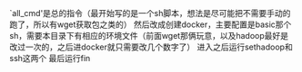 `all_cmd'是总的指令（最开始写的是一个sh脚本，想法是尽可能把不需要手动的跑了，所以有wget获取包之类的）
然后改成创建docker，主要配置是basic那个sh，需要本目录下有相应的环境文件（前面wget那俩玩意，以及hadoop最好是改过一次的，之后进docker就只需要改几个数字了）
进入之后运行sethadoop和ssh这两个
最后运行fin
